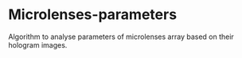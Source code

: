 # Microlenses-parameters
Algorithm to analyse parameters of microlenses array based on their hologram images.
